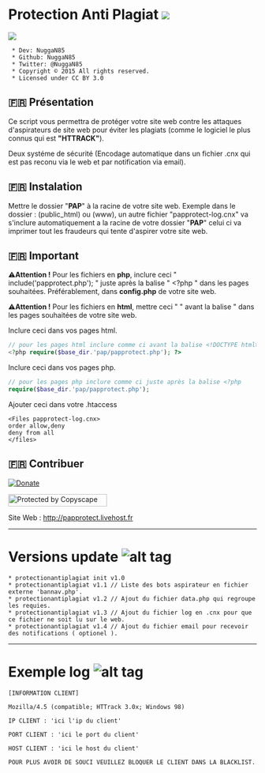 # Protection Anti Plagiat <img src="https://camo.githubusercontent.com/fe2cb3af77c3290cd9437c142662cbd08bbbc027/687474703a2f2f696d6167652e6e6f656c736861636b2e636f6d2f66696368696572732f323031352f35312f313435303130333535302d736865696c642e706e67">

<img src="https://camo.githubusercontent.com/dc69afaa3d3b6cb1722b45645f7f26f5f17cbfc2/687474703a2f2f696d6167652e6e6f656c736861636b2e636f6d2f66696368696572732f323031362f30322f313435323731353231392d31363837312e706e67">

```
 * Dev: NuggaN85
 * Github: NuggaN85
 * Twitter: @NuggaN85
 * Copyright © 2015 All rights reserved.
 * Licensed under CC BY 3.0
```
## :fr: Présentation

Ce script vous permettra de protéger votre site web contre les attaques d'aspirateurs de site web pour éviter les plagiats (comme le logiciel le plus connus qui est <strong>"HTTRACK"</strong>).

Deux systéme de sécurité (Encodage automatique dans un fichier .cnx qui est pas reconu via le web et par notification via email).

## :fr: Instalation

Mettre le dossier "<strong>PAP</strong>" à la racine de votre site web. Exemple dans le dossier : (public_html) ou (www), un autre fichier "papprotect-log.cnx" va s'inclure automatiquement a la racine de votre dossier "<strong>PAP</strong>" celui ci va imprimer tout les fraudeurs qui tente d'aspirer votre site web.

## :fr: Important

:warning:<strong>Attention !</strong>
Pour les fichiers en <strong>php</strong>, inclure ceci " include('papprotect.php'); " juste après la balise " <?php " dans les pages souhaitées. Préférablement, dans <strong>config.php</strong> de votre site web.

:warning:<strong>Attention !</strong>
Pour les fichiers en <strong>html</strong>, mettre ceci " <?php include('papprotect.php'); ?> " avant la balise " <!DOCTYPE html> dans les pages souhaitées de votre site web.

Inclure ceci dans vos pages html.
```PHP
// pour les pages html inclure comme ci avant la balise <!DOCTYPE html>
<?php require($base_dir.'pap/papprotect.php'); ?> 
```

Inclure ceci dans vos pages php.
```PHP
// pour les pages php inclure comme ci juste après la balise <?php
require($base_dir.'pap/papprotect.php'); 
```

Ajouter ceci dans votre .htaccess
```
<Files papprotect-log.cnx>
order allow,deny
deny from all
</files>
```

## :fr: Contribuer

[![Donate](https://img.shields.io/badge/paypal-donate-yellow.svg?style=flat)](https://www.paypal.me/LudovicRose)

<a target="_blank" href="http://www.copyscape.com/"><img src="http://banners.copyscape.com/img/copyscape-banner-white-200x25.png" width="200" height="25" border="0" alt="Protected by Copyscape" title="Protected by Copyscape Plagiarism Checker - Do not copy content from this page." /></a>

Site Web : http://papprotect.livehost.fr
  
--------------------------------------------------------------------------------------------------------------------------------------

# Versions update ![alt tag](https://camo.githubusercontent.com/c854ccb6625c6674287cf084391dc66983ac6ec1/687474703a2f2f696d6731352e686f7374696e67706963732e6e65742f706963732f35393837303066696c6539342e706e67)

```
* protectionantiplagiat init v1.0 
* protectionantiplagiat v1.1 // Liste des bots aspirateur en fichier externe 'bannav.php'.
* protectionantiplagiat v1.2 // Ajout du fichier data.php qui regroupe les requies.
* protectionantiplagiat v1.3 // Ajout du fichier log en .cnx pour que ce fichier ne soit lu sur le web.
* protectionantiplagiat v1.4 // Ajout du fichier email pour recevoir des notifications ( optionel ).
```
--------------------------------------------------------------------------------------------------------------------------------------

# Exemple log ![alt tag](https://camo.githubusercontent.com/c854ccb6625c6674287cf084391dc66983ac6ec1/687474703a2f2f696d6731352e686f7374696e67706963732e6e65742f706963732f35393837303066696c6539342e706e67)

```
[INFORMATION CLIENT] 

Mozilla/4.5 (compatible; HTTrack 3.0x; Windows 98)

IP CLIENT : 'ici l'ip du client'

PORT CLIENT : 'ici le port du client' 

HOST CLIENT : 'ici le host du client'  

POUR PLUS AVOIR DE SOUCI VEUILLEZ BLOQUER LE CLIENT DANS LA BLACKLIST.
```
